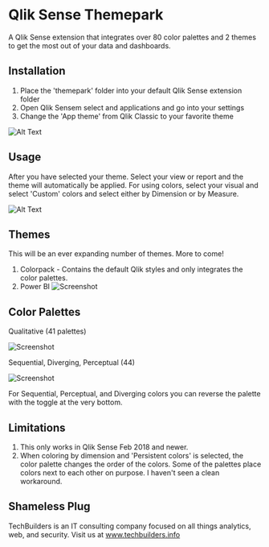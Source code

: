 # Qlik Sense Themepark
A Qlik Sense extension that integrates over 80 color palettes and 2 themes to get the most out of your data and dashboards.


## Installation

1. Place the 'themepark' folder into your default Qlik Sense extension folder
2. Open Qlik Sensem select and applications and go into your settings
3. Change the 'App theme' from Qlik Classic to your favorite theme

![Alt Text](https://raw.githubusercontent.com/techbui1ders/QlikSense-themepark/master/img/getstarted.gif)

## Usage

After you have selected your theme. Select your view or report and the theme will automatically be applied. For using colors, select your visual and select 'Custom' colors and select either by Dimension or by Measure.

![Alt Text](https://raw.githubusercontent.com/techbui1ders/QlikSense-themepark/master/img/colorpack.gif)

## Themes
This will be an ever expanding number of themes. More to come!

1. Colorpack - Contains the default Qlik styles and only integrates the color palettes.
2. Power BI
![Screenshot](https://raw.githubusercontent.com/techbui1ders/QlikSense-themepark/master/img/powerbi.png)

## Color Palettes
Qualitative (41 palettes)

![Screenshot](https://raw.githubusercontent.com/techbui1ders/QlikSense-themepark/master/img/dimension.png)

Sequential, Diverging, Perceptual (44)

![Screenshot](https://raw.githubusercontent.com/techbui1ders/QlikSense-themepark/master/img/measure.png)

For Sequential, Perceptual, and Diverging colors you can reverse the palette with the toggle at the very bottom.


## Limitations

1. This only works in Qlik Sense Feb 2018 and newer.
2. When coloring by dimension and 'Persistent colors' is selected, the color palette changes the order of the colors. Some of the palettes place colors next to each other on purpose. I haven't seen a clean workaround.

## Shameless Plug

TechBuilders is an IT consulting company focused on all things analytics, web, and security. Visit us at www.techbuilders.info
